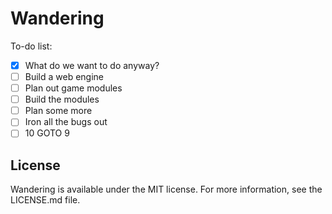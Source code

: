 # Wandering

To-do list:
- [x] What do we want to do anyway?
- [ ] Build a web engine
- [ ] Plan out game modules
- [ ] Build the modules
- [ ] Plan some more
- [ ] Iron all the bugs out
- [ ] 10 GOTO 9

## License

Wandering is available under the MIT license. For more information, see
the LICENSE.md file.
